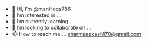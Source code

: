 - 👋 Hi, I’m @manHoos786
- 👀 I’m interested in ...
- 🌱 I’m currently learning ...
- 💞️ I’m looking to collaborate on ...
- 📫 How to reach me ... sharmaaakash170@gmail.com


<!---
manHoos786/manHoos786 is a ✨ special ✨ repository because its `README.md` (this file) appears on your GitHub profile.
You can click the Preview link to take a look at your changes.
--->
